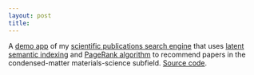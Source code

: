 ```yaml
---
layout: post
title: 
---
```


A [demo app](http://ec2-54-166-179-179.compute-1.amazonaws.com) of my [scientific publications search engine](https://docs.google.com/presentation/d/1CeH6sUAkqVQmRL3qRiiW-RTbA3sPCZrlAuIMxgwM5f4/edit#slide=id.g1378c875a2_0_0)
that uses [latent semantic indexing](https://en.wikipedia.org/wiki/Latent_semantic_analysis) 
and [PageRank algorithm](https://en.wikipedia.org/wiki/PageRank)
to recommend papers in the condensed-matter materials-science subfield.
[Source code](https://github.com/lpalova/scientific_publications_search_engine).

